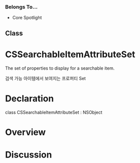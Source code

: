 ### Belongs To...
- Core Spotlight

## Class
# CSSearchableItemAttributeSet
The set of properties to display for a searchable item.

검색 가능 아이템에서 보여지는 프로퍼티 Set




# Declaration
class CSSearchableItemAttributeSet : NSObject


# Overview

# Discussion


